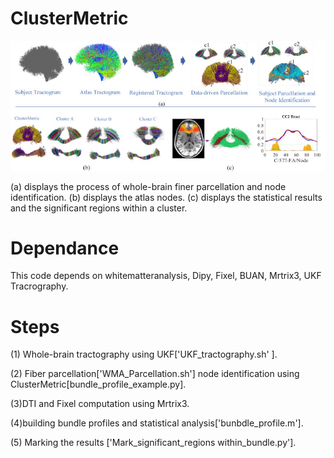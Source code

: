 #  ClusterMetric
![image](https://github.com/A203-IPIS/ClusterMetric/blob/main/bundle%20profile.png)

(a) displays the process of whole-brain finer parcellation and node identification. 
(b) displays the atlas nodes. (c) displays the statistical results and the significant regions within  a cluster. 
#  Dependance 
This code depends on whitematteranalysis, Dipy, Fixel, BUAN, Mrtrix3, UKF Tracrography.

#  Steps 
 (1) Whole-brain tractography using UKF['UKF_tractography.sh' ].
 
 
 (2) Fiber parcellation['WMA_Parcellation.sh'] node identification using ClusterMetric[bundle_profile_example.py].
 
 
 (3)DTI and Fixel computation using Mrtrix3.
 
 
 (4)building bundle profiles and statistical analysis['bunbdle_profile.m'].
 
 (5) Marking the results ['Mark_significant_regions within_bundle.py']. 

 
